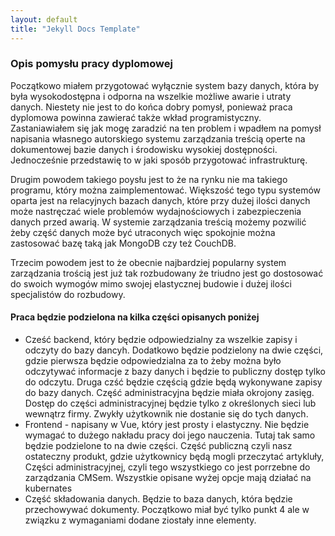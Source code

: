 ```yaml
---
layout: default
title: "Jekyll Docs Template"
---
```


### Opis pomysłu pracy dyplomowej

Początkowo miałem przygotować wyłącznie system bazy danych, która by była wysokodostępna i odporna na wszelkie możliwe awarie i utraty danych. Niestety nie jest to do końca dobry pomysł, ponieważ praca dyplomowa powinna zawierać także wkład programistyczny. Zastaniawiałem się jak mogę zaradzić na ten problem i wpadłem na pomysł napisania własnego autorskiego systemu zarządzania treścią operte na dokumentowej bazie danych i środowisku wysokiej dostępności. Jednocześnie przedstawię to w jaki sposób przygotować infrastrukturę.

Drugim powodem takiego poysłu jest to że na rynku nie ma takiego programu, który można zaimplementować. Większość tego typu systemów oparta jest na relacyjnych bazach danych, które przy dużej ilości danych może nastręczać wiele problemów wydajnościowych i zabezpieczenia danych przed awarią. W systemie zarządzania treścią możemy pozwilić żeby część danych może być utraconych więc spokojnie można zastosować bazę taką jak MongoDB czy też CouchDB.


Trzecim powodem jest to że obecnie najbardziej popularny system zarządzania trością jest już tak rozbudowany że triudno jest go dostosować do swoich wymogów mimo swojej elastycznej budowie i dużej ilości specjalistów do rozbudowy.

#### Praca będzie podzielona na kilka części opisanych poniżej

- Cześć backend, który będzie odpowiedzialny za wszelkie zapisy i odczyty do bazy dancyh. Dodatkowo będzie podzielony na dwie części, gdzie pierwsza będzie odpowiedzialna za to żeby można było odczytywać informacje z bazy danych i będzie to publiczny dostęp tylko do odczytu. Druga czść będzie częścią gdzie będą wykonywane zapisy do bazy danych. Część administracyjna będzie miała okrojony zasięg. Dostęp do części administracyjnej będzie tylko z określonych sieci lub wewnątrz firmy. Zwykły użytkownik nie dostanie się do tych danych.
- Frontend - napisany w Vue, który jest prosty i elastyczny. Nie będzie wymagać to dużego nakładu pracy doi jego nauczenia. Tutaj tak samo będzie podzielone to na dwie części. Część publiczną czyli nasz ostateczny produkt, gdzie użytkownicy będą mogli przeczytać artykluły, Części administracyjnej, czyli tego wszystkiego co jest porrzebne do zarządzania CMSem. Wszystkie opisane wyżej opcje mają działać na kubernates
- Część składowania danych. Będzie to baza danych, która będzie przechowywać dokumenty. Początkowo miał być tylko punkt 4 ale w związku z wymaganiami dodane ziostały inne elementy.
